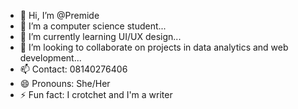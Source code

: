 - 👋 Hi, I’m @Premide
- 👀 I’m a computer science student...
- 🌱 I’m currently learning UI/UX design...
- 💞️ I’m looking to collaborate on projects in data analytics and web development...
- 📫 Contact: 08140276406
- 😄 Pronouns: She/Her
- ⚡ Fun fact: I crotchet and I'm a writer

<!---
Premide/Premide is a ✨ special ✨ repository because its `README.md` (this file) appears on your GitHub profile.
You can click the Preview link to take a look at your changes.
--->
